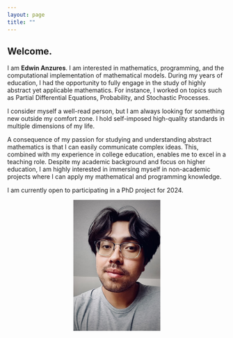 ```yaml
---
layout: page
title: ""
---
```

## Welcome.

I am __Edwin Anzures__. I am interested in mathematics, programming, and the computational implementation of mathematical models. During my years of education, I had the opportunity to fully engage in the study of highly abstract yet applicable mathematics. 
For instance, I worked on topics such as Partial Differential Equations, Probability, and Stochastic Processes. 

I consider myself a well-read person, but I am always looking for something new outside my comfort zone. I hold self-imposed high-quality standards in multiple dimensions of my life.

A consequence of my passion for studying and understanding abstract mathematics is that I can  easily communicate complex ideas. This, combined with my experience in college education, enables me to excel in a teaching role. Despite my academic background and focus on higher education, I am highly interested in immersing myself in non-academic projects where I can apply my mathematical and programming knowledge.

I am currently open to participating in a PhD project for 2024.

<div style="text-align:center;">
<img src="/assets/pictures/edwin1.jpeg" alt="Texto alternativo" width="200" height="300">
</div>




